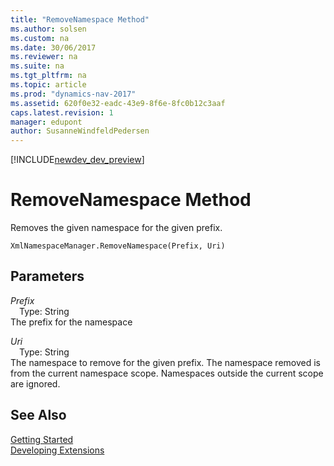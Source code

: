 ```yaml
---
title: "RemoveNamespace Method"
ms.author: solsen
ms.custom: na
ms.date: 30/06/2017
ms.reviewer: na
ms.suite: na
ms.tgt_pltfrm: na
ms.topic: article
ms.prod: "dynamics-nav-2017"
ms.assetid: 620f0e32-eadc-43e9-8f6e-8fc0b12c3aaf
caps.latest.revision: 1
manager: edupont
author: SusanneWindfeldPedersen
---
```


[!INCLUDE[newdev_dev_preview](../includes/newdev_dev_preview.md)]

# RemoveNamespace Method
Removes the given namespace for the given prefix.  
```  
XmlNamespaceManager.RemoveNamespace(Prefix, Uri)  
```  
## Parameters
*Prefix*    
&emsp;Type: String  
The prefix for the namespace  
  
*Uri*    
&emsp;Type: String  
The namespace to remove for the given prefix. The namespace removed is from the current namespace scope. Namespaces outside the current scope are ignored.  
  
## See Also
[Getting Started](../devenv-get-started.md)  
[Developing Extensions](../devenv-dev-overview.md)  
